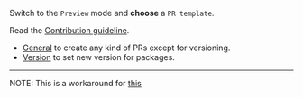 Switch to the `Preview` mode and **choose** a `PR template`.

Read the [Contribution guideline](https://github.com/cam-inc/pde.js/blob/main/CONTRIBUTING.md).

- [General](?expand=1&template=general.md) to create any kind of PRs except for versioning.
- [Version](?expand=1&template=version.md) to set new version for packages.

---

NOTE: This is a workaround for [this](https://github.community/t/is-there-a-pull-request-template-selector-similar-to-issues/171838/8)
